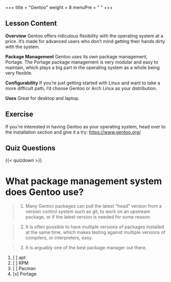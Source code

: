 +++
title = "Gentoo"
weight = 8
menuPre = "<i class='fl-gentoo'></i> "
+++

## Lesson Content

**Overview**
Gentoo offers ridiculous flexibility with the operating system at a price. It’s made for advanced users who don’t mind getting their hands dirty with the system.

**Package Management**
Gentoo uses its own package management, Portage. The Portage package management is very modular and easy to maintain, which plays a big part in the operating system as a whole being very flexible.

**Configurability**
If you’re just getting started with Linux and want to take a more difficult path, I’d choose Gentoo or Arch Linux as your distribution.

**Uses**
Great for desktop and laptop.

## Exercise

If you're interested in having Gentoo as your operating system, head over to the installation section and give it a try: <a href='https://www.gentoo.org/'>https://www.gentoo.org/</a>

## Quiz Questions


{{< quizdown >}}

# What package management system does Gentoo use?

> 1. Many Gentoo packages can pull the latest "head" version from a version control system such as git, to work on an upstream package, or if the latest version is needed for some reason.

> 2. It is often possible to have multiple versions of packages installed at the same time, which makes testing against multiple versions of compilers, or interpreters, easy.

> 3. It is arguably one of the best package manager out there.

1. [ ] apt
2. [ ] RPM
3. [ ] Pacman
4. [x] Portage